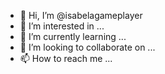 - 👋 Hi, I’m @isabelagameplayer
- 👀 I’m interested in ...
- 🌱 I’m currently learning ...
- 💞️ I’m looking to collaborate on ...
- 📫 How to reach me ...

<!---
isabelagameplayer/isabelagameplayer is a ✨ special ✨ repository because its `README.md` (this file) appears on your GitHub profile.
You can click the Preview link to take a look at your changes.
--->
